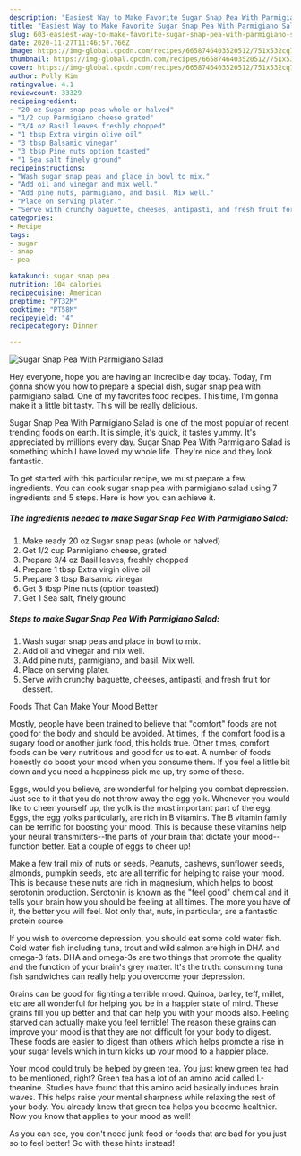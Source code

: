 ```yaml
---
description: "Easiest Way to Make Favorite Sugar Snap Pea With Parmigiano Salad"
title: "Easiest Way to Make Favorite Sugar Snap Pea With Parmigiano Salad"
slug: 603-easiest-way-to-make-favorite-sugar-snap-pea-with-parmigiano-salad
date: 2020-11-27T11:46:57.766Z
image: https://img-global.cpcdn.com/recipes/6658746403520512/751x532cq70/sugar-snap-pea-with-parmigiano-salad-recipe-main-photo.jpg
thumbnail: https://img-global.cpcdn.com/recipes/6658746403520512/751x532cq70/sugar-snap-pea-with-parmigiano-salad-recipe-main-photo.jpg
cover: https://img-global.cpcdn.com/recipes/6658746403520512/751x532cq70/sugar-snap-pea-with-parmigiano-salad-recipe-main-photo.jpg
author: Polly Kim
ratingvalue: 4.1
reviewcount: 33329
recipeingredient:
- "20 oz Sugar snap peas whole or halved"
- "1/2 cup Parmigiano cheese grated"
- "3/4 oz Basil leaves freshly chopped"
- "1 tbsp Extra virgin olive oil"
- "3 tbsp Balsamic vinegar"
- "3 tbsp Pine nuts option toasted"
- "1 Sea salt finely ground"
recipeinstructions:
- "Wash sugar snap peas and place in bowl to mix."
- "Add oil and vinegar and mix well."
- "Add pine nuts, parmigiano, and basil. Mix well."
- "Place on serving plater."
- "Serve with crunchy baguette, cheeses, antipasti, and fresh fruit for dessert."
categories:
- Recipe
tags:
- sugar
- snap
- pea

katakunci: sugar snap pea 
nutrition: 104 calories
recipecuisine: American
preptime: "PT32M"
cooktime: "PT58M"
recipeyield: "4"
recipecategory: Dinner

---
```



![Sugar Snap Pea With Parmigiano Salad](https://img-global.cpcdn.com/recipes/6658746403520512/751x532cq70/sugar-snap-pea-with-parmigiano-salad-recipe-main-photo.jpg)

Hey everyone, hope you are having an incredible day today. Today, I'm gonna show you how to prepare a special dish, sugar snap pea with parmigiano salad. One of my favorites food recipes. This time, I'm gonna make it a little bit tasty. This will be really delicious.

Sugar Snap Pea With Parmigiano Salad is one of the most popular of recent trending foods on earth. It is simple, it's quick, it tastes yummy. It's appreciated by millions every day. Sugar Snap Pea With Parmigiano Salad is something which I have loved my whole life. They're nice and they look fantastic.




To get started with this particular recipe, we must prepare a few ingredients. You can cook sugar snap pea with parmigiano salad using 7 ingredients and 5 steps. Here is how you can achieve it.

<!--inarticleads1-->

##### The ingredients needed to make Sugar Snap Pea With Parmigiano Salad:

1. Make ready 20 oz Sugar snap peas (whole or halved)
1. Get 1/2 cup Parmigiano cheese, grated
1. Prepare 3/4 oz Basil leaves, freshly chopped
1. Prepare 1 tbsp Extra virgin olive oil
1. Prepare 3 tbsp Balsamic vinegar
1. Get 3 tbsp Pine nuts (option toasted)
1. Get 1 Sea salt, finely ground




<!--inarticleads2-->

##### Steps to make Sugar Snap Pea With Parmigiano Salad:

1. Wash sugar snap peas and place in bowl to mix.
1. Add oil and vinegar and mix well.
1. Add pine nuts, parmigiano, and basil. Mix well.
1. Place on serving plater.
1. Serve with crunchy baguette, cheeses, antipasti, and fresh fruit for dessert.




Foods That Can Make Your Mood Better


Mostly, people have been trained to believe that "comfort" foods are not good for the body and should be avoided. At times, if the comfort food is a sugary food or another junk food, this holds true. Other times, comfort foods can be very nutritious and good for us to eat. A number of foods honestly do boost your mood when you consume them. If you feel a little bit down and you need a happiness pick me up, try some of these.

Eggs, would you believe, are wonderful for helping you combat depression. Just see to it that you do not throw away the egg yolk. Whenever you would like to cheer yourself up, the yolk is the most important part of the egg. Eggs, the egg yolks particularly, are rich in B vitamins. The B vitamin family can be terrific for boosting your mood. This is because these vitamins help your neural transmitters--the parts of your brain that dictate your mood--function better. Eat a couple of eggs to cheer up!

Make a few trail mix of nuts or seeds. Peanuts, cashews, sunflower seeds, almonds, pumpkin seeds, etc are all terrific for helping to raise your mood. This is because these nuts are rich in magnesium, which helps to boost serotonin production. Serotonin is known as the "feel good" chemical and it tells your brain how you should be feeling at all times. The more you have of it, the better you will feel. Not only that, nuts, in particular, are a fantastic protein source.

If you wish to overcome depression, you should eat some cold water fish. Cold water fish including tuna, trout and wild salmon are high in DHA and omega-3 fats. DHA and omega-3s are two things that promote the quality and the function of your brain's grey matter. It's the truth: consuming tuna fish sandwiches can really help you overcome your depression. 

Grains can be good for fighting a terrible mood. Quinoa, barley, teff, millet, etc are all wonderful for helping you be in a happier state of mind. These grains fill you up better and that can help you with your moods also. Feeling starved can actually make you feel terrible! The reason these grains can improve your mood is that they are not difficult for your body to digest. These foods are easier to digest than others which helps promote a rise in your sugar levels which in turn kicks up your mood to a happier place.

Your mood could truly be helped by green tea. You just knew green tea had to be mentioned, right? Green tea has a lot of an amino acid called L-theanine. Studies have found that this amino acid basically induces brain waves. This helps raise your mental sharpness while relaxing the rest of your body. You already knew that green tea helps you become healthier. Now you know that applies to your mood as well!

As you can see, you don't need junk food or foods that are bad for you just so to feel better! Go  with  these hints  instead!

